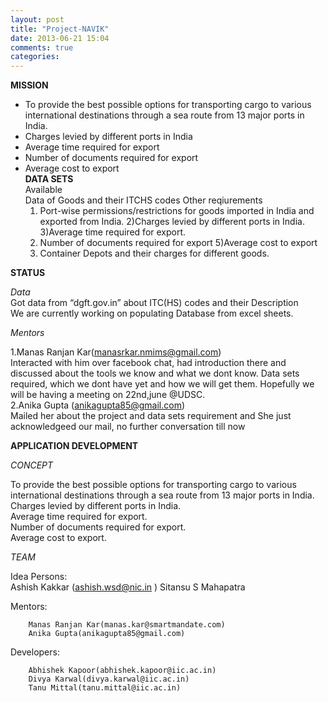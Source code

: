 ```yaml
---
layout: post
title: "Project-NAVIK"
date: 2013-06-21 15:04
comments: true
categories: 
---
```


**MISSION**

* To provide the best possible options for transporting cargo to various international destinations through a sea route from 13 major ports in India.
* Charges levied by different ports in India
* Average time required for export
* Number of documents required for export
* Average cost to export  
**DATA SETS**  
Available  
	Data of Goods and their ITCHS codes
Other reqiurements  
	1) Port-wise permissions/restrictions for goods imported in India and exported from India.
	2)Charges levied by different ports in India.
	3)Average time required for export.
	4) Number of documents required for export
	5)Average cost to export
	6) Container Depots and their charges for different goods.



**STATUS**

_Data_  
Got data from “dgft.gov.in” about ITC(HS) codes and their Description  
We are currently working on populating Database from excel sheets.  

_Mentors_  

1.Manas Ranjan Kar(manasrkar.nmims@gmail.com)  
Interacted with him over facebook chat, had introduction there and discussed about the tools we know and what we dont know.
Data sets required, which we dont have yet and how we will get them.
Hopefully we will be having a meeting on 22nd,june @UDSC.  
2.Anika Gupta (anikagupta85@gmail.com)  
Mailed her about the project and data sets requirement and She just acknowledgeed our 	mail, no further conversation till now
	

**APPLICATION DEVELOPMENT**
 
_CONCEPT_  
     
To provide the best possible options for transporting cargo to various international destinations through a sea route from 13 major ports in India.   
Charges levied by different ports in India.  
Average time required for export.  
Number of documents required for export.  
Average cost to export.  

_TEAM_

Idea Persons:  
		Ashish Kakkar (ashish.wsd@nic.in )
		Sitansu S Mahapatra

Mentors:   

		Manas Ranjan Kar(manas.kar@smartmandate.com)  
		Anika Gupta(anikagupta85@gmail.com)  

Developers:  

		Abhishek Kapoor(abhishek.kapoor@iic.ac.in)
		Divya Karwal(divya.karwal@iic.ac.in)  
		Tanu Mittal(tanu.mittal@iic.ac.in)
  



